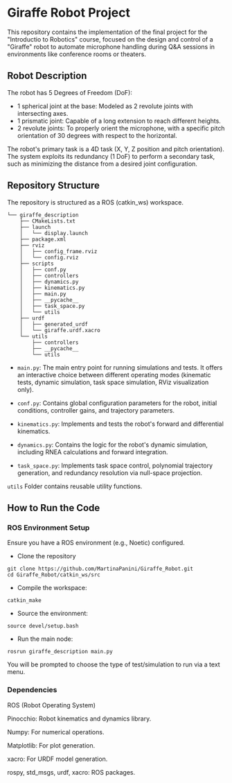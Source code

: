 # Giraffe Robot Project 
This repository contains the implementation of the final project for the "Introductio to Robotics" course, focused on the design and control of a "Giraffe" robot to automate microphone handling during Q&A sessions in environments like conference rooms or theaters.

## Robot Description
The robot has 5 Degrees of Freedom (DoF):
- 1 spherical joint at the base: Modeled as 2 revolute joints with intersecting axes.
- 1 prismatic joint: Capable of a long extension to reach different heights.
- 2 revolute joints: To properly orient the microphone, with a specific pitch orientation of 30 degrees with respect to the horizontal.

The robot's primary task is a 4D task (X, Y, Z position and pitch orientation). The system exploits its redundancy (1 DoF) to perform a secondary task, such as minimizing the distance from a desired joint configuration.

## Repository Structure
The repository is structured as a ROS (catkin_ws) workspace.
```
└── giraffe_description
    ├── CMakeLists.txt
    ├── launch
    │   └── display.launch
    ├── package.xml
    ├── rviz
    │   ├── config_frame.rviz
    │   └── config.rviz
    ├── scripts
    │   ├── conf.py
    │   ├── controllers
    │   ├── dynamics.py
    │   ├── kinematics.py
    │   ├── main.py
    │   ├── __pycache__
    │   ├── task_space.py
    │   └── utils
    ├── urdf
    │   ├── generated_urdf
    │   └── giraffe.urdf.xacro
    └── utils
        ├── controllers
        ├── __pycache__
        └── utils
```
- `main.py`: The main entry point for running simulations and tests. It offers an interactive choice between different operating modes (kinematic tests, dynamic simulation, task space simulation, RViz visualization only).

- `conf.py`: Contains global configuration parameters for the robot, initial conditions, controller gains, and trajectory parameters.

- `kinematics.py`: Implements and tests the robot's forward and differential kinematics.

- `dynamics.py`: Contains the logic for the robot's dynamic simulation, including RNEA calculations and forward integration.

- `task_space.py`: Implements task space control, polynomial trajectory generation, and redundancy resolution via null-space projection.

`utils` Folder contains reusable utility functions.

## How to Run the Code
### ROS Environment Setup
Ensure you have a ROS environment (e.g., Noetic) configured.

- Clone the repository
```
git clone https://github.com/MartinaPanini/Giraffe_Robot.git
cd Giraffe_Robot/catkin_ws/src
```

- Compile the workspace:
```
catkin_make
```
- Source the environment:
```
source devel/setup.bash
```
- Run the main node:
```
rosrun giraffe_description main.py
```
You will be prompted to choose the type of test/simulation to run via a text menu.

### Dependencies
ROS (Robot Operating System)

Pinocchio: Robot kinematics and dynamics library.

Numpy: For numerical operations.

Matplotlib: For plot generation.

xacro: For URDF model generation.

rospy, std_msgs, urdf, xacro: ROS packages.

